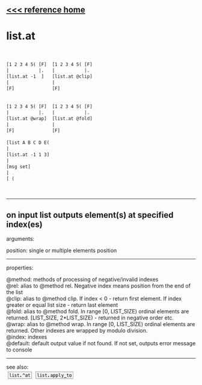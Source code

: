 [<<< reference home](ceammc_lib.md)
---

# list.at

```


[1 2 3 4 5( [F]  [1 2 3 4 5( [F]
|           |.   |           |.
[list.at -1  ]   [list.at @clip]
|                |
[F]              [F]


[1 2 3 4 5( [F]  [1 2 3 4 5( [F]
|           |.   |           |.
[list.at @wrap]  [list.at @fold]
|                |
[F]              [F]

[list A B C D E(
|
[list.at -1 1 3]
|
[msg set]
|
[ (

            
```
---
on input list outputs element(s) at specified index(es)
---
arguments:

position: single or multiple elements position<br>

---
properties:

@method: methods
            of processing of negative/invalid indexes<br>
@rel: alias to @method rel. Negative index means position
            from the end of the list<br>
@clip: alias to @method clip. If index &lt; 0 - return
            first element. If index greater or equal list size - return last element<br>
@fold: alias to @method fold. In range [0, LIST_SIZE)
            ordinal elements are returned. [LIST_SIZE, 2*LIST_SIZE) - returned in negative order
            etc.<br>
@wrap: alias to @method wrap. In range [0, LIST_SIZE)
            ordinal elements are returned. Other indexes are wrapped by modulo division.<br>
@index: indexes<br>
@default: default output value if not found. If not set,
            outputs error message to console<br>

---
see also:<br>
[![list.^at](img/object_list.^at.png)](list.^at.md)
[![list.apply_to](img/object_list.apply_to.png)](list.apply_to.md)
